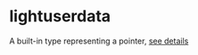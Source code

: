 # lightuserdata  
A built-in type representing a pointer, [see details](https://www.lua.org/pil/28.5.html)  


